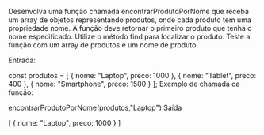 Desenvolva uma função chamada encontrarProdutoPorNome que receba um array de objetos representando produtos, onde cada produto tem uma propriedade nome. A função deve retornar o primeiro produto que tenha o nome especificado. Utilize o método find para localizar o produto. Teste a função com um array de produtos e um nome de produto.

Entrada:

const produtos = [ 
{ nome: "Laptop", preco: 1000 }, 
{ nome: "Tablet", preco: 400 }, 
{ nome: "Smartphone", preco: 1500 } 
];
Exemplo de chamada da função:

encontrarProdutoPorNome(produtos,"Laptop")
Saída

[
{ nome: "Laptop", preco: 1000 }
]
